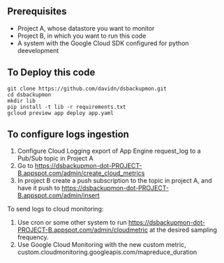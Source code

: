 ## Prerequisites ##

* Project A, whose datastore you want to monitor
* Project B, in which you want to run this code
* A system with the Google Cloud SDK configured for python deevelopment

## To Deploy this code ##

    git clone https://github.com/davidn/dsbackupmon.git
    cd dsbackupmon
    mkdir lib
    pip install -t lib -r requirements.txt
    gcloud preview app deploy app.yaml

## To configure logs ingestion ##

1. Configure Cloud Logging export of App Engine request_log to a Pub/Sub topic
in Project A
2. Go to https://dsbackupmon-dot-PROJECT-B.appspot.com/admin/create_cloud_metrics
3. In project B create a push subscription to the topic in project A, and have
   it push to https://dsbackupmon-dot-PROJECT-B.appspot.com/admin/insert

To send logs to cloud monitoring:

1. Use cron or some other system to run
   https://dsbackupmon-dot-PROJECT-B.appspot.com/admin/cloudmetric at the desired
   sampling frequency.
2. Use Google Cloud Monitoring with the new custom metric,
   custom.cloudmonitoring.googleapis.com/mapreduce_duration
